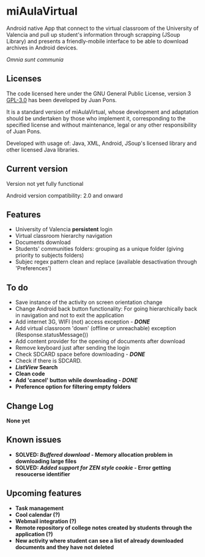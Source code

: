 miAulaVirtual
=============

Android native App that connect to the virtual classroom of the University of Valencia and pull up student's information through scrapping (JSoup Library) and presents a friendly-mobile interface to be able to download archives in Android devices.

<i>Omnia sunt communia</i>

## Licenses ##
The code licensed here under the GNU General Public License, version 3 [GPL-3.0](http://www.gnu.org/licenses/gpl-3.0.html) has been developed by Juan Pons.

It is a standard version of miAulaVirtual, whose development and adaptation should be undertaken by those who implement it, corresponding to the specified license and without maintenance, legal or any other responsibility of Juan Pons.

Developed with usage of: Java, XML, Android, JSoup's licensed library and other licensed Java libraries.

## Current version ##
Version not yet fully functional

Android version compatibility: 2.0 and onward

## Features ##
+ University of Valencia <b>persistent</b> login
+ Virtual classroom hierarchy navigation
+ Documents download
+ Students' communities folders: grouping as a unique folder (giving priority to subjects folders)
+ Subjec regex pattern clean and replace (available desactivation through 'Preferences')

## To do ##
+ Save instance of the activity on screen orientation change
+ Change Android back button functionality: For going hierarchically back in navigation and not to exit the application
+ Add internet 3G, WIFI (not) access exception - <b><i>DONE</i></b>
+ Add virtual classroom 'down' (offline or unreachable) exception (Response.statusMessage())
+ Add content provider for the opening of documents after download
+ Remove keyboard just after sending the login
+ Check SDCARD space before downloading - <b><i>DONE</i></b>
+ Check if there is SDCARD. 
+ <b><i>ListView</i> Search<b/>
+ Clean code
+ Add 'cancel' button while downloading - <b><i>DONE</i></b>
+ Preference option for filtering empty folders

## Change Log ##
None yet

## Known issues ##
+ <b>SOLVED: <i>Buffered download</i></b> - Memory allocation problem in downloading large files
+ <b>SOLVED: <i>Added support for ZEN style cookie</i></b> - Error getting resoucerse identifier

## Upcoming features ##
+ Task management
+ Cool calendar (?)
+ Webmail integration (?)
+ Remote repository of college notes created by students through the application (?)
+ New activity where student can see a list of already downloaded documents and they have not deleted
